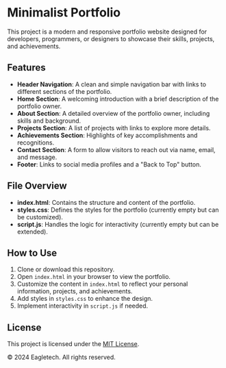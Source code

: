 # Minimalist Portfolio

This project is a modern and responsive portfolio website designed for developers, programmers, or designers to showcase their skills, projects, and achievements.

## Features

- **Header Navigation**: A clean and simple navigation bar with links to different sections of the portfolio.
- **Home Section**: A welcoming introduction with a brief description of the portfolio owner.
- **About Section**: A detailed overview of the portfolio owner, including skills and background.
- **Projects Section**: A list of projects with links to explore more details.
- **Achievements Section**: Highlights of key accomplishments and recognitions.
- **Contact Section**: A form to allow visitors to reach out via name, email, and message.
- **Footer**: Links to social media profiles and a "Back to Top" button.

## File Overview

- **index.html**: Contains the structure and content of the portfolio.
- **styles.css**: Defines the styles for the portfolio (currently empty but can be customized).
- **script.js**: Handles the logic for interactivity (currently empty but can be extended).

## How to Use

1. Clone or download this repository.
2. Open `index.html` in your browser to view the portfolio.
3. Customize the content in `index.html` to reflect your personal information, projects, and achievements.
4. Add styles in `styles.css` to enhance the design.
5. Implement interactivity in `script.js` if needed.

## License

This project is licensed under the [MIT License](LICENSE).

&copy; 2024 Eagletech. All rights reserved.